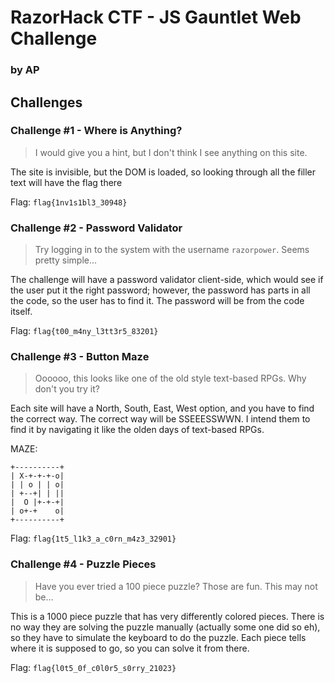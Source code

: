 # RazorHack CTF - JS Gauntlet Web Challenge

### by AP

## Challenges

### Challenge #1 - Where is Anything?
> I would give you a hint, but I don't think I see anything on this site.

The site is invisible, but the DOM is loaded, so looking through all the filler text will have the flag there

Flag: `flag{1nv1s1bl3_30948}`

### Challenge #2 - Password Validator
> Try logging in to the system with the username `razorpower`. Seems pretty simple...

The challenge will have a password validator client-side, which would see if the user put it the right password; however, the password has parts in all the code, so the user has to find it. The password will be from the code itself.

Flag: `flag{t00_m4ny_l3tt3r5_83201}`

### Challenge #3 - Button Maze
> Oooooo, this looks like one of the old style text-based RPGs. Why don't you try it?

Each site will have a North, South, East, West option, and you have to find the correct way. The correct way will be SSEEESSWWN. I intend them to find it by navigating it like the olden days of text-based RPGs.

MAZE:
```
+----------+
| X-+-+-+-o|
| | o | | o|
| +--+| | ||
|  O |+-+-+|
| o+-+    o|
+----------+
```

Flag: `flag{1t5_l1k3_a_c0rn_m4z3_32901}`

### Challenge #4 - Puzzle Pieces
> Have you ever tried a 100 piece puzzle? Those are fun. This may not be...

This is a 1000 piece puzzle that has very differently colored pieces. There is no way they are solving the puzzle manually (actually some one did so eh), so they have to simulate the keyboard to do the puzzle. Each piece tells where it is supposed to go, so you can solve it from there.

Flag: `flag{l0t5_0f_c0l0r5_s0rry_21023}`